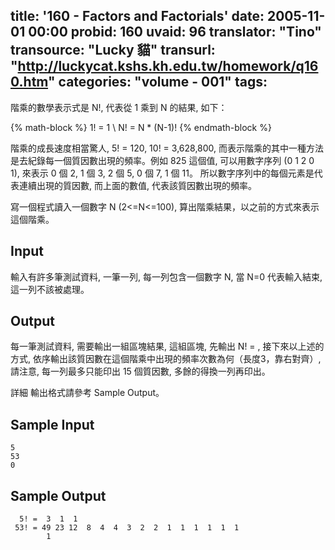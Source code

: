 title: '160 - Factors and Factorials'
date: 2005-11-01 00:00
probid: 160
uvaid: 96
translator: "Tino"
transource: "Lucky 貓"
transurl: "http://luckycat.kshs.kh.edu.tw/homework/q160.htm"
categories: "volume - 001"
tags:
---

階乘的數學表示式是 N!, 代表從 1 乘到 N 的結果, 如下：

{% math-block %}
1! = 1 \\
N! = N * (N-1)!
{% endmath-block %}

階乘的成長速度相當驚人, 5! = 120, 10! = 3,628,800, 而表示階乘的其中一種方法是去紀錄每一個質因數出現的頻率。例如 825 這個值, 可以用數字序列 (0 1 2 0 1), 來表示 0 個 2, 1 個 3, 2 個 5, 0 個 7, 1 個 11。
所以數字序列中的每個元素是代表連續出現的質因數, 而上面的數值, 代表該質因數出現的頻率。

寫一個程式讀入一個數字 N (2<=N<=100), 算出階乘結果，以之前的方式來表示這個階乘。

<!-- more -->

## Input ##

輸入有許多筆測試資料, 一筆一列, 每一列包含一個數字 N, 當 N=0 代表輸入結束, 這一列不該被處理。

## Output ##

每一筆測試資料, 需要輸出一組區塊結果, 這組區塊, 先輸出 N! = , 接下來以上述的方式, 依序輸出該質因數在這個階乘中出現的頻率次數為何（長度3，靠右對齊）, 請注意, 每一列最多只能印出 15 個質因數, 多餘的得換一列再印出。

詳細 輸出格式請參考 Sample Output。
## Sample Input ##	

	5
	53
	0

	
## Sample Output ##
	  5! =  3  1  1
	 53! = 49 23 12  8  4  4  3  2  2  1  1  1  1  1  1
	        1